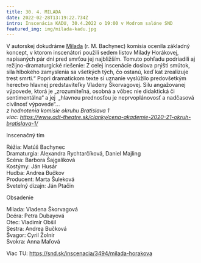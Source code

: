 ```yaml
---
title: 30. 4. MILADA
date: 2022-02-28T13:19:22.734Z
intro: Inscenácia KADU, 30.4.2022 o 19:00 v Modrom salóne SND
featured_img: img/milada-kadu.jpg
---
```

V autorskej dokudráme [Milada](http://kadu.sk/produkcie/milada/) (r. M. Bachynec) komisia ocenila základný koncept, v ktorom inscenátori použili sedem listov Milady Horákovej, napísaných pár dní pred smrťou jej najbližším. Tomuto pohľadu podriadili aj režijno-dramaturgické riešenie: Z celej inscenácie doslova prýšti smútok, sila hlbokého zamyslenia sa všetkých tých, čo ostanú, keď kat zrealizuje trest smrti.“ Popri dramatickom texte si uznanie vyslúžilo predovšetkým herectvo hlavnej predstaviteľky Vladeny Škorvagovej. Silu angažovanej výpovede, ktorá je „zrozumiteľná, osobná a vôbec nie didaktická či sentimentálna“ a jej  „hlavnou prednosťou je neprvoplánovosť a nadčasová civilnosť výpovede“...\
*z hodnotenia komisie okruhu Bratislava 1*\
*viac: https://www.adt-theatre.sk/clanky/cena-akademie-2020-21-okruh-bratislava-1/*

Inscenačný tím

Réžia: Matúš Bachynec\
Dramaturgia: Alexandra Rychtarčíková, Daniel Majling\
Scéna: Barbora Šajgalíková\
Kostýmy: Ján Husár\
Hudba: Andrea Bučkov\
Producent: Marta Šuleková\
Svetelný dizajn: Ján Ptačin

Obsadenie

Milada: Vladena Škorvagová\
Dcéra: Petra Dubayová\
Otec: Vladimír Obšil\
Sestra: Andrea Bučková\
Švagor: Cyril Žolnír\
Svokra: Anna Maľová

Viac TU: https://snd.sk/inscenacia/3494/milada-horakova